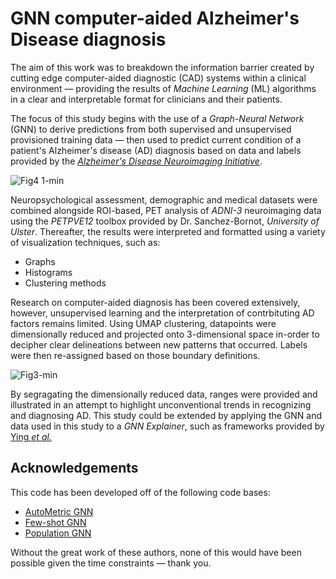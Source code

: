 
# GNN computer-aided Alzheimer's Disease diagnosis


The aim of this work was to breakdown the information barrier created by cutting edge computer-aided diagnostic (CAD)
systems within a clinical environment — providing the results of *Machine Learning* (ML) algorithms in a clear and interpretable format for clinicians
and their patients.

The focus of this study begins with the use of a *Graph-Neural Network* (GNN) to derive predictions from both supervised and unsupervised provisioned training data —
 then used to predict current condition of a patient's Alzheimer's disease (AD) diagnosis based on data and labels provided by the [*Alzheimer's Disease Neuroimaging Initiative*](http://adni.loni.usc.edu/).
 
![Fig4 1-min](https://user-images.githubusercontent.com/45361366/125797984-62dd0c2b-e775-43cb-9d3f-d70cf6f2298f.png)

Neuropsychological assessment, demographic and medical datasets were combined alongside ROI-based, PET analysis of *ADNI-3* neuroimaging data using the *PETPVE12* toolbox provided by Dr. Sanchez-Bornot, *University of Ulster*. Thereafter, the results were interpreted and formatted using a variety of visualization techniques, such as:

- Graphs
- Histograms
- Clustering methods

Research on computer-aided diagnosis has been covered extensively, however, unsupervised learning and the interpretation of contrbituting AD factors remains limited. Using UMAP clustering, datapoints were dimensionally reduced and projected onto 3-dimensional space in-order to decipher clear delineations between new patterns that occurred. Labels were then re-assigned based on those boundary definitions.

![Fig3-min](https://user-images.githubusercontent.com/45361366/125798044-f48eaa03-00cd-4267-bac5-11a54660760c.png)

By segragating the dimensionally reduced data, ranges were provided and illustrated in an attempt to highlight unconventional trends in recognizing and diagnosing AD. This study could be extended by applying the GNN and data used in this study to a *GNN Explainer*, such as frameworks provided by [Ying *et al.*](https://arxiv.org/abs/1903.03894)


## Acknowledgements

This code has been developed off of the following code bases:
- [AutoMetric GNN](https://github.com/SJTUBME-QianLab/AutoMetricGNN)
- [Few-shot GNN](https://github.com/vgsatorras/few-shot-gnn)
- [Population GNN](https://github.com/parisots/population-gcn)

Without the great work of these authors, none of this would have been possible given the time constraints — thank you.
